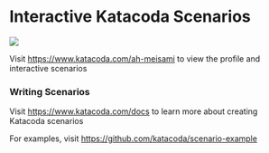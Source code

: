 # Interactive Katacoda Scenarios

[![](http://shields.katacoda.com/katacoda/ah-meisami/count.svg)](https://www.katacoda.com/ah-meisami "Get your profile on Katacoda.com")

Visit https://www.katacoda.com/ah-meisami to view the profile and interactive scenarios

### Writing Scenarios
Visit https://www.katacoda.com/docs to learn more about creating Katacoda scenarios

For examples, visit https://github.com/katacoda/scenario-example
